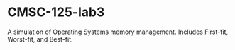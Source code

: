 # CMSC-125-lab3

A simulation of Operating Systems memory management.
Includes First-fit, Worst-fit, and Best-fit.
